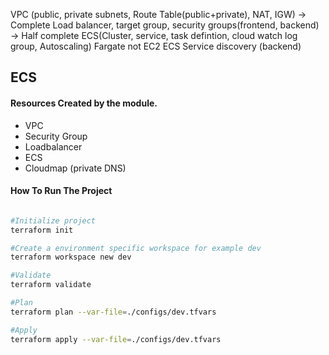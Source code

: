 VPC (public, private subnets, Route Table(public+private), NAT, IGW) -> Complete
Load balancer, target group, security groups(frontend, backend) -> Half complete
ECS(Cluster, service, task defintion, cloud watch log group, Autoscaling) Fargate not EC2
ECS Service discovery (backend)




## ECS

#### Resources Created by the module.
* VPC
* Security Group
* Loadbalancer
* ECS
* Cloudmap (private DNS)

#### How To Run The Project

```bash

#Initialize project
terraform init

#Create a environment specific workspace for example dev
terraform workspace new dev

#Validate 
terraform validate

#Plan 
terraform plan --var-file=./configs/dev.tfvars

#Apply
terraform apply --var-file=./configs/dev.tfvars

```